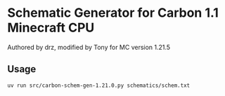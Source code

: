# Schematic Generator for Carbon 1.1 Minecraft CPU

Authored by drz, modified by Tony for MC version 1.21.5

## Usage

```
uv run src/carbon-schem-gen-1.21.0.py schematics/schem.txt
```
